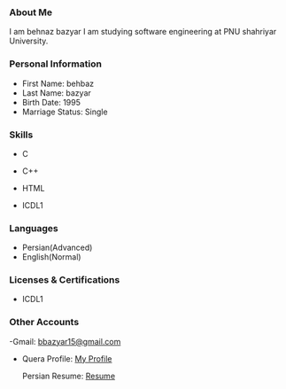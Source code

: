 ### About Me

I am behnaz bazyar
I am studying software engineering at PNU shahriyar University.

### Personal Information

- First Name: behbaz
- Last Name: bazyar
- Birth Date: 1995
- Marriage Status: Single

### Skills

+ C

+ C++

+ HTML

+ ICDL1

### Languages

- Persian(Advanced)
- English(Normal)


### Licenses & Certifications

- ICDL1 

### Other Accounts
-Gmail: bbazyar15@gmail.com

- Quera Profile: <a href="">My Profile</a>

  Persian Resume: <a href=""> Resume </a>
